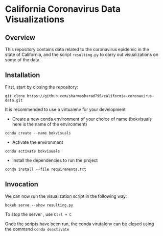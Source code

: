 # California Coronavirus Data Visualizations

## Overview
This repository contains data related to the coronavirus epidemic in the state of California, and the script ```resulting.py``` to carry out visualizations on some of the data.

## Installation

First, start by closing the repository:
```
git clone https://github.com/sharmasharad795/california-coronavirus-data.git
```
It is recommended to use a virtualenv for your development

- Create a new conda environment of your choice of name (bokvisuals here is the name of the environment)
```
conda create --name bokvisuals 
```
- Activate the environment
```
conda activate bokvisuals
```
- Install the dependencies to run the project
```
conda install --file requirements.txt
```

## Invocation

We can now run the visualization script in the following way:

```
bokeh serve --show resulting.py
```
To stop the server , use ```Ctrl + C```

Once the scripts have been run, the conda virutalenv can be closed using the command ```conda deactivate```







